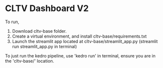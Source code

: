 # CLTV Dashboard V2
To run, 
1. Download cltv-base folder.
2. Create a virtual environment, and install cltv-base/requirements.txt
3. Launch the streamlit app located at cltv-base/streamlit_app.py (streamlit run streamlit_app.py in terminal)

To just run the kedro pipeline, use 'kedro run' in terminal, ensure you are in the 'cltv-base/' location.
